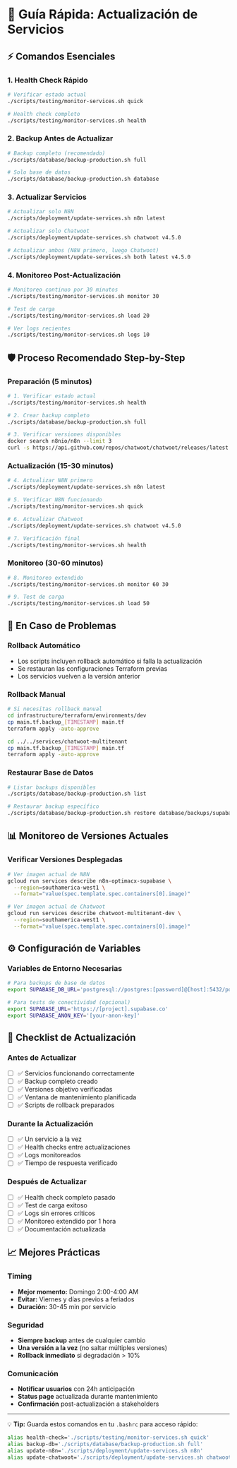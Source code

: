# 🚀 Guía Rápida: Actualización de Servicios

## ⚡ **Comandos Esenciales**

### **1. Health Check Rápido**
```bash
# Verificar estado actual
./scripts/testing/monitor-services.sh quick

# Health check completo
./scripts/testing/monitor-services.sh health
```

### **2. Backup Antes de Actualizar**
```bash
# Backup completo (recomendado)
./scripts/database/backup-production.sh full

# Solo base de datos
./scripts/database/backup-production.sh database
```

### **3. Actualizar Servicios**
```bash
# Actualizar solo N8N
./scripts/deployment/update-services.sh n8n latest

# Actualizar solo Chatwoot
./scripts/deployment/update-services.sh chatwoot v4.5.0

# Actualizar ambos (N8N primero, luego Chatwoot)
./scripts/deployment/update-services.sh both latest v4.5.0
```

### **4. Monitoreo Post-Actualización**
```bash
# Monitoreo continuo por 30 minutos
./scripts/testing/monitor-services.sh monitor 30

# Test de carga
./scripts/testing/monitor-services.sh load 20

# Ver logs recientes
./scripts/testing/monitor-services.sh logs 10
```

## 🛡️ **Proceso Recomendado Step-by-Step**

### **Preparación (5 minutos)**
```bash
# 1. Verificar estado actual
./scripts/testing/monitor-services.sh health

# 2. Crear backup completo
./scripts/database/backup-production.sh full

# 3. Verificar versiones disponibles
docker search n8nio/n8n --limit 3
curl -s https://api.github.com/repos/chatwoot/chatwoot/releases/latest | jq .tag_name
```

### **Actualización (15-30 minutos)**
```bash
# 4. Actualizar N8N primero
./scripts/deployment/update-services.sh n8n latest

# 5. Verificar N8N funcionando
./scripts/testing/monitor-services.sh quick

# 6. Actualizar Chatwoot
./scripts/deployment/update-services.sh chatwoot v4.5.0

# 7. Verificación final
./scripts/testing/monitor-services.sh health
```

### **Monitoreo (30-60 minutos)**
```bash
# 8. Monitoreo extendido
./scripts/testing/monitor-services.sh monitor 60 30

# 9. Test de carga
./scripts/testing/monitor-services.sh load 50
```

## 🚨 **En Caso de Problemas**

### **Rollback Automático**
- Los scripts incluyen rollback automático si falla la actualización
- Se restauran las configuraciones Terraform previas
- Los servicios vuelven a la versión anterior

### **Rollback Manual**
```bash
# Si necesitas rollback manual
cd infrastructure/terraform/environments/dev
cp main.tf.backup_[TIMESTAMP] main.tf
terraform apply -auto-approve

cd ../../services/chatwoot-multitenant  
cp main.tf.backup_[TIMESTAMP] main.tf
terraform apply -auto-approve
```

### **Restaurar Base de Datos**
```bash
# Listar backups disponibles
./scripts/database/backup-production.sh list

# Restaurar backup específico
./scripts/database/backup-production.sh restore database/backups/supabase_backup_20250808_143000.sql.gz
```

## 📊 **Monitoreo de Versiones Actuales**

### **Verificar Versiones Desplegadas**
```bash
# Ver imagen actual de N8N
gcloud run services describe n8n-optimacx-supabase \
  --region=southamerica-west1 \
  --format="value(spec.template.spec.containers[0].image)"

# Ver imagen actual de Chatwoot  
gcloud run services describe chatwoot-multitenant-dev \
  --region=southamerica-west1 \
  --format="value(spec.template.spec.containers[0].image)"
```

## ⚙️ **Configuración de Variables**

### **Variables de Entorno Necesarias**
```bash
# Para backups de base de datos
export SUPABASE_DB_URL='postgresql://postgres:[password]@[host]:5432/postgres'

# Para tests de conectividad (opcional)
export SUPABASE_URL='https://[project].supabase.co'
export SUPABASE_ANON_KEY='[your-anon-key]'
```

## 🎯 **Checklist de Actualización**

### **Antes de Actualizar**
- [ ] ✅ Servicios funcionando correctamente
- [ ] ✅ Backup completo creado
- [ ] ✅ Versiones objetivo verificadas
- [ ] ✅ Ventana de mantenimiento planificada
- [ ] ✅ Scripts de rollback preparados

### **Durante la Actualización**
- [ ] ✅ Un servicio a la vez
- [ ] ✅ Health checks entre actualizaciones
- [ ] ✅ Logs monitoreados
- [ ] ✅ Tiempo de respuesta verificado

### **Después de Actualizar**
- [ ] ✅ Health check completo pasado
- [ ] ✅ Test de carga exitoso
- [ ] ✅ Logs sin errores críticos
- [ ] ✅ Monitoreo extendido por 1 hora
- [ ] ✅ Documentación actualizada

## 📈 **Mejores Prácticas**

### **Timing**
- **Mejor momento:** Domingo 2:00-4:00 AM
- **Evitar:** Viernes y días previos a feriados
- **Duración:** 30-45 min por servicio

### **Seguridad**
- **Siempre backup** antes de cualquier cambio
- **Una versión a la vez** (no saltar múltiples versiones)
- **Rollback inmediato** si degradación > 10%

### **Comunicación**
- **Notificar usuarios** con 24h anticipación
- **Status page** actualizada durante mantenimiento
- **Confirmación** post-actualización a stakeholders

---

💡 **Tip:** Guarda estos comandos en tu `.bashrc` para acceso rápido:
```bash
alias health-check='./scripts/testing/monitor-services.sh quick'
alias backup-db='./scripts/database/backup-production.sh full'
alias update-n8n='./scripts/deployment/update-services.sh n8n'
alias update-chatwoot='./scripts/deployment/update-services.sh chatwoot'
```
